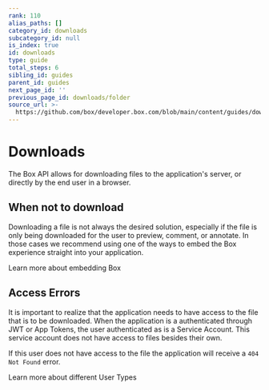 ```yaml
---
rank: 110
alias_paths: []
category_id: downloads
subcategory_id: null
is_index: true
id: downloads
type: guide
total_steps: 6
sibling_id: guides
parent_id: guides
next_page_id: ''
previous_page_id: downloads/folder
source_url: >-
  https://github.com/box/developer.box.com/blob/main/content/guides/downloads/index.md
---
```

# Downloads

The Box API allows for downloading files to the application's server, or directly
by the end user in a browser.

## When not to download

Downloading a file is not always the desired solution, especially if the file is
only being downloaded for the user to preview, comment, or annotate. In those
cases we recommend using one of the ways to embed the Box experience straight
into your application.

<CTA to="g://embed/">

Learn more about embedding Box

</CTA>

## Access Errors

It is important to realize that the application needs to have access to the
file that is to be downloaded. When the application is a authenticated through
JWT or App Tokens, the user authenticated as is a Service Account. This service
account does not have access to files besides their own.

If this user does not have access to the file the application will receive a
`404 Not Found` error.

<CTA to="g://getting-started/user-types">

Learn more about different User Types

</CTA>
